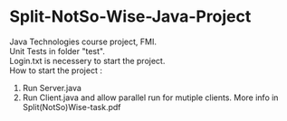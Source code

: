 # Split-NotSo-Wise-Java-Project
Java Technologies course project, FMI.  
Unit Tests in folder "test".  
Login.txt is necessery to start the project.  
How to start the project :  
1. Run Server.java
2. Run Client.java and allow parallel run for mutiple clients.
More info in Split(NotSo)Wise-task.pdf
